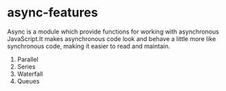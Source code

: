 # async-features

Async is a module which provide functions for working with asynchronous JavaScript.It makes asynchronous code look and behave a little more like synchronous code, making it easier to read and maintain.
1. Parallel
2. Series
3. Waterfall
4. Queues
